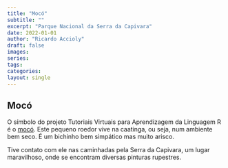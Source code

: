 ```yaml
---
title: "Mocó"
subtitle: ""
excerpt: "Parque Nacional da Serra da Capivara"
date: 2022-01-01
author: "Ricardo Accioly"
draft: false
images:
series:
tags:
categories:
layout: single
---
```



## Mocó

O símbolo do projeto Tutoriais Virtuais para Aprendizagem da Linguagem R é o [mocó](https://pt.wikipedia.org/wiki/Moc%C3%B3). Este pequeno roedor vive na caatinga, ou seja, num ambiente bem seco. É um bichinho bem simpático mas muito arisco.

Tive contato com ele nas caminhadas pela Serra da Capivara, um lugar maravilhoso, onde se encontram diversas pinturas rupestres.


